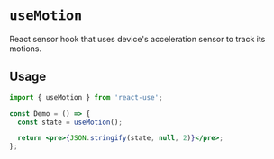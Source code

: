 # `useMotion`

React sensor hook that uses device's acceleration sensor to track its motions.

## Usage

```jsx
import { useMotion } from 'react-use';

const Demo = () => {
  const state = useMotion();

  return <pre>{JSON.stringify(state, null, 2)}</pre>;
};
```
